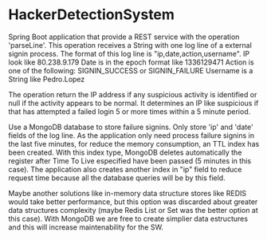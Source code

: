 # HackerDetectionSystem

Spring Boot application that provide a REST service with the operation 'parseLine'.
This operation receives a String with one log line of a external signin process. 
The format of this log line is "ip,date,action,username".
  IP look like 80.238.9.179 Date is in the epoch format like 1336129471 Action is one of the following:
      SIGNIN_SUCCESS or SIGNIN_FAILURE Username is a String like Pedro.Lopez
  
The operation return the IP address if any suspicious activity is identified or null if the activity appears to be normal.
It determines an IP like suspicious if that has attempted a failed login 5 or more times within a 5 minute period.
 
Use a MongoDB database to store failure signins. Only store 'ip' and 'date' fields of the log line.
As the application only need process failure signins in the last five minutes, for reduce the memory consumption, an TTL index has been created. With this index type, MongoDB deletes automatically the register after Time To Live especified have been passed (5 minutes in this case).
The application also creates another index in "ip" field to reduce request time because all the database queries will be by this field. 
  
Maybe another solutions like in-memory data structure stores like REDIS would take better performance, but this option was discarded about greater data structures complexity (maybe Redis List or Set was the better option at this case).
With MongoDB we are free to create simplier data estructures and this will increase maintenability for the SW.
 
